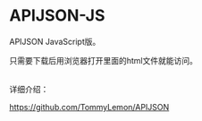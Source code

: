 # APIJSON-JS
APIJSON JavaScript版。

只需要下载后用浏览器打开里面的html文件就能访问。
<br />
<br />

详细介绍：

https://github.com/TommyLemon/APIJSON
